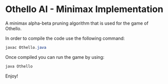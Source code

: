 # Othello AI - Minimax Implementation
A minimax alpha-beta pruning algorithm that is used for the game of Othello.

In order to compile the code use the following command:
```java
javac Othello.java
```

Once compiled you can run the game by using:
```java
java Othello
```

Enjoy!
